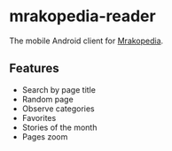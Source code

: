 # mrakopedia-reader
The mobile Android client for [Mrakopedia](https://mrakopedia.net).

## Features
- Search by page title
- Random page
- Observe categories
- Favorites
- Stories of the month
- Pages zoom
